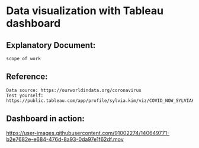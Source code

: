 # Data visualization with Tableau dashboard
## Explanatory Document:
    scope of work
## Reference:
    Data source: https://ourworldindata.org/coronavirus
    Test yourself: https://public.tableau.com/app/profile/sylvia.kim/viz/COVID_NOW_SYLVIAKIM/COVID_NOW
## Dashboard in action:
https://user-images.githubusercontent.com/91002274/140649771-b2e7682e-e684-476d-8a93-0da97e1f62df.mov
